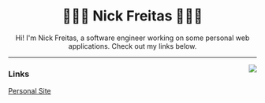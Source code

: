 <h1 align="center"> 👨🏽‍💻 Nick Freitas 👨🏽‍💻 </h1>


 <p align="center">
  <span>Hi! I'm Nick Freitas, a software engineer working on some personal web applications. Check out my links below.</span>
</p>




-------------------------------------------------------------


<img align="right" src="https://github-readme-stats.vercel.app/api/top-langs/?username=nick-freitas&layout=compact&hide_border=true&theme=material-palenight">

### Links
[Personal Site](http://nfreitas.com/)

